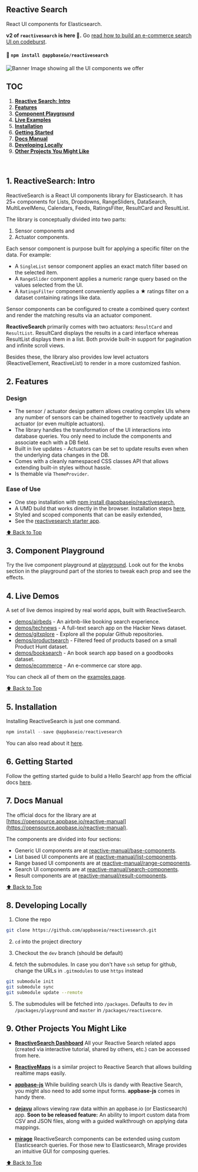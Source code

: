 ## Reactive Search

React UI components for Elasticsearch.

**v2 of `reactivesearch` is here 🍾.** Go [read how to build an e-commerce search UI on codeburst](https://codeburst.io/how-to-build-an-e-commerce-search-ui-with-react-and-elasticsearch-a581c823b2c3).

#### :rocket: `npm install @appbaseio/reactivesearch`

![Banner Image showing all the UI components we offer](https://i.imgur.com/bJ1QKZS.png)

## TOC

1. **[Reactive Search: Intro](#1-reactive-search-intro)**
2. **[Features](#2-features)**
3. **[Component Playground](#3-component-playground)**
4. **[Live Examples](#4-live-examples)**
5. **[Installation](#5-installation)**
6. **[Getting Started](#6-getting-started)**
7. **[Docs Manual](#7-docs-manual)**
8. **[Developing Locally](#8-developing-locally)**
9. **[Other Projects You Might Like](#9-other-projects-you-might-like)**

<br>

## 1. ReactiveSearch: Intro

ReactiveSearch is a React UI components library for Elasticsearch. It has 25+ components for Lists, Dropdowns, RangeSliders, DataSearch, MultiLevelMenu, Calendars, Feeds, RatingsFilter, ResultCard and ResultList.

The library is conceptually divided into two parts:  

1. Sensor components and
2. Actuator components.

Each sensor component is purpose built for applying a specific filter on the data. For example:

* A `SingleList` sensor component applies an exact match filter based on the selected item.
* A `RangeSlider` component applies a numeric range query based on the values selected from the UI.
* A `RatingsFilter` component conveniently applies a ★ ratings filter on a dataset containing ratings like data.

Sensor components can be configured to create a combined query context and render the matching results via an actuator component.

**ReactiveSearch** primarily comes with two actuators: `ResultCard` and `ResultList`. ResultCard displays the results in a card interface whereas ResultList displays them in a list. Both provide built-in support for pagination and infinite scroll views.

Besides these, the library also provides low level actuators (ReactiveElement, ReactiveList) to render in a more customized fashion.

## 2. Features

### Design

* The sensor / actuator design pattern allows creating complex UIs where any number of sensors can be chained together to reactively update an actuator (or even multiple actuators).
* The library handles the transformation of the UI interactions into database queries. You only need to include the components and associate each with a DB field.
* Built in live updates - Actuators can be set to update results even when the underlying data changes in the DB.
* Comes with a cleanly namespaced CSS classes API that allows extending built-in styles without hassle.
* Is themable via `ThemeProvider`.


### Ease of Use

* One step installation with [npm install @appbaseio/reactivesearch](https://opensource.appbase.io/reactive-manual/v1/getting-started/reactivesearch.html),
* A UMD build that works directly in the browser. Installation steps [here](https://opensource.appbase.io/reactive-manual/getting-started/reactivesearch.html#reactivesearch-as-umd),
* Styled and scoped components that can be easily extended,
* See the [reactivesearch starter app](https://github.com/appbaseio-apps/reactivesearch-starter-app).

[⬆ Back to Top](#reactive-search)

## 3. Component Playground

Try the live component playground at [playground](https://opensource.appbase.io/playground/?filterBy=ReactiveSearch&selectedKind=s%2FRatingsFilter&selectedStory=Basic&full=0&down=1&left=1&panelRight=0&downPanel=kadirahq%2Fstorybook-addon-knobs). Look out for the knobs section in the playground part of the stories to tweak each prop and see the effects.


## 4. Live Demos

A set of live demos inspired by real world apps, built with ReactiveSearch.

- [demos/airbeds](https://opensource.appbase.io/reactivesearch/demos/airbeds/) - An airbnb-like booking search experience.
- [demos/technews](https://opensource.appbase.io/reactivesearch/demos/technews/) - A full-text search app on the Hacker News dataset.
- [demos/gitxplore](https://opensource.appbase.io/reactivesearch/demos/gitxplore/) - Explore all the popular Github repositories.
- [demos/productsearch](https://opensource.appbase.io/reactivesearch/demos/producthunt/) - Filtered feed of products based on a small Product Hunt dataset.
- [demos/booksearch](https://opensource.appbase.io/reactivesearch/demos/goodbooks/) - An book search app based on a goodbooks dataset.
- [demos/ecommerce](https://opensource.appbase.io/reactivesearch/demos/ecommerce/) - An e-commerce car store app.


You can check all of them on the [examples page](https://opensource.appbase.io/reactivesearch/examples/).

[⬆ Back to Top](#reactive-search)

## 5. Installation

Installing ReactiveSearch is just one command.

```javascript
npm install --save @appbaseio/reactivesearch
```

You can also read about it [here](https://opensource.appbase.io/reactive-manual/getting-started/reactivesearch.html).


## 6. Getting Started

Follow the getting started guide to build a Hello Search! app from the official docs [here](https://opensource.appbase.io/reactive-manual/getting-started/reactivesearch.html).

## 7. Docs Manual

The official docs for the library are at [https://opensource.appbase.io/reactive-manual](https://opensource.appbase.io/reactive-manual).

The components are divided into four sections:
* Generic UI components are at [reactive-manual/base-components](https://opensource.appbase.io/reactive-manual/base-components/).
* List based UI components are at [reactive-manual/list-components](https://opensource.appbase.io/reactive-manual/list-components/).
* Range based UI components are at [reactive-manual/range-components](https://opensource.appbase.io/reactive-manual/range-components/).
* Search UI components are at [reactive-manual/search-components](https://opensource.appbase.io/reactive-manual/search-components/).
* Result components are at [reactive-manual/result-components](https://opensource.appbase.io/reactive-manual/result-components/).

[⬆ Back to Top](#reactive-search)

## 8. Developing Locally


1. Clone the repo
```bash
git clone https://github.com/appbaseio/reactivesearch.git
```

2. `cd` into the project directory

3. Checkout the `dev` branch (should be default)

4. fetch the submodules. In case you don't have `ssh` setup for github, change the URLs in `.gitmodules` to use `https` instead

```bash
git submodule init
git submodule sync
git submodule update --remote
```

5. The submodules will be fetched into `/packages`. Defaults to `dev` in `/packages/playground` and `master` in `/packages/reactivecore`.

## 9. Other Projects You Might Like

- [**ReactiveSearch Dashboard**](https://dashboard.appbase.io/reactivesearch/) All your Reactive Search related apps (created via interactive tutorial, shared by others, etc.) can be accessed from here.
- [**ReactiveMaps**](https://github.com/appbaseio/reactivemaps) is a similar project to Reactive Search that allows building realtime maps easily.

- [**appbase-js**](https://github.com/appbaseio/appbase-js) While building search UIs is dandy with Reactive Search, you might also need to add some input forms. **appbase-js** comes in handy there.

- [**dejavu**](https://github.com/appbaseio/dejavu) allows viewing raw data within an appbase.io (or Elasticsearch) app. **Soon to be released feature:** An ability to import custom data from CSV and JSON files, along with a guided walkthrough on applying data mappings.

- [**mirage**](https://github.com/appbaseio/mirage) ReactiveSearch components can be extended using custom Elasticsearch queries. For those new to Elasticsearch, Mirage provides an intuitive GUI for composing queries.

[⬆ Back to Top](#reactive-search)

